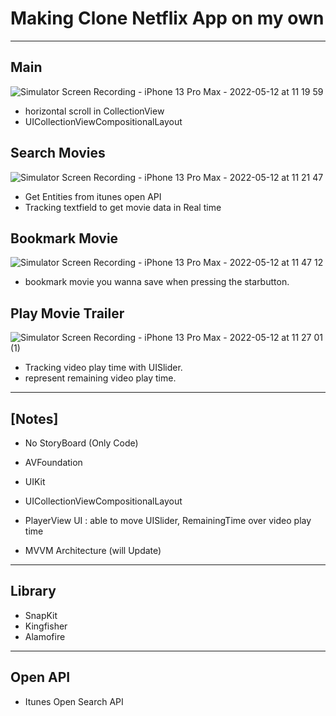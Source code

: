 # Making Clone Netflix App on my own

---

## Main
![Simulator Screen Recording - iPhone 13 Pro Max - 2022-05-12 at 11 19 59](https://user-images.githubusercontent.com/97531269/167979129-56d32680-7a45-4f43-9b39-61f882e61426.gif) 
+ horizontal scroll in CollectionView
+ UICollectionViewCompositionalLayout

## Search Movies
![Simulator Screen Recording - iPhone 13 Pro Max - 2022-05-12 at 11 21 47](https://user-images.githubusercontent.com/97531269/167979394-e37f7fe2-7c7d-403d-8105-b4b153a9528f.gif) 
+ Get Entities from itunes open API
+ Tracking textfield to get movie data in Real time

## Bookmark Movie
![Simulator Screen Recording - iPhone 13 Pro Max - 2022-05-12 at 11 47 12](https://user-images.githubusercontent.com/97531269/167981992-167ddc0e-4e39-44a3-9a4d-55bbb3e1b3f5.gif)
+ bookmark movie you wanna save when pressing the starbutton.

## Play Movie Trailer
![Simulator Screen Recording - iPhone 13 Pro Max - 2022-05-12 at 11 27 01 (1)](https://user-images.githubusercontent.com/97531269/167979922-36ffd7a9-aa3d-414c-b254-f5c5ec419fc0.gif)
+ Tracking video play time with UISlider.
+ represent remaining video play time.

---

## [Notes]
+ No StoryBoard (Only Code)
+ AVFoundation
+ UIKit

+ UICollectionViewCompositionalLayout
+ PlayerView UI : able to move UISlider, RemainingTime over video play time
+ MVVM Architecture (will Update)



---

## Library

+ SnapKit
+ Kingfisher
+ Alamofire

--- 

## Open API

+ Itunes Open Search API

